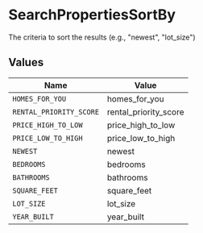 # SearchPropertiesSortBy

The criteria to sort the results (e.g., "newest", "lot_size")


## Values

| Name                    | Value                   |
| ----------------------- | ----------------------- |
| `HOMES_FOR_YOU`         | homes_for_you           |
| `RENTAL_PRIORITY_SCORE` | rental_priority_score   |
| `PRICE_HIGH_TO_LOW`     | price_high_to_low       |
| `PRICE_LOW_TO_HIGH`     | price_low_to_high       |
| `NEWEST`                | newest                  |
| `BEDROOMS`              | bedrooms                |
| `BATHROOMS`             | bathrooms               |
| `SQUARE_FEET`           | square_feet             |
| `LOT_SIZE`              | lot_size                |
| `YEAR_BUILT`            | year_built              |